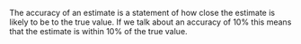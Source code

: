 The accuracy of an estimate is a statement of how close the estimate is
likely to be to the true value. If we talk about an accuracy of 10% this
means that the estimate is within 10% of the true value.
